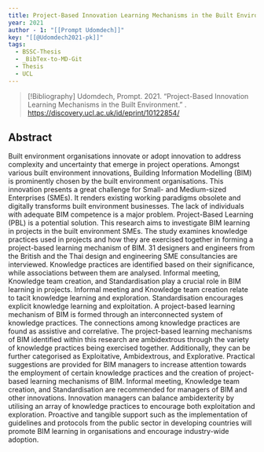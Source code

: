 ```yaml
---
title: Project-Based Innovation Learning Mechanisms in the Built Environment
year: 2021
author - 1: "[[Prompt Udomdech]]"
key: "[[@Udomdech2021-pk]]"
tags:
  - BSSC-Thesis
  - _BibTex-to-MD-Git
  - Thesis
  - UCL
---
```


> [!Bibliography]
> Udomdech, Prompt. 2021. “Project-Based Innovation Learning Mechanisms in the Built Environment.” . https://discovery.ucl.ac.uk/id/eprint/10122854/

## Abstract
Built environment organisations innovate or adopt innovation to address complexity and uncertainty that emerge in project operations. Amongst various built environment innovations, Building Information Modelling (BIM) is prominently chosen by the built environment organisations. This innovation presents a great challenge for Small- and Medium-sized Enterprises (SMEs). It renders existing working paradigms obsolete and digitally transforms built environment businesses. The lack of individuals with adequate BIM competence is a major problem. Project-Based Learning (PBL) is a potential solution. This research aims to investigate BIM learning in projects in the built environment SMEs. The study examines knowledge practices used in projects and how they are exercised together in forming a project-based learning mechanism of BIM. 31 designers and engineers from the British and the Thai design and engineering SME consultancies are interviewed. Knowledge practices are identified based on their significance, while associations between them are analysed. Informal meeting, Knowledge team creation, and Standardisation play a crucial role in BIM learning in projects. Informal meeting and Knowledge team creation relate to tacit knowledge learning and exploration. Standardisation encourages explicit knowledge learning and exploitation. A project-based learning mechanism of BIM is formed through an interconnected system of knowledge practices. The connections among knowledge practices are found as assistive and correlative. The project-based learning mechanisms of BIM identified within this research are ambidextrous through the variety of knowledge practices being exercised together. Additionally, they can be further categorised as Exploitative, Ambidextrous, and Explorative. Practical suggestions are provided for BIM managers to increase attention towards the employment of certain knowledge practices and the creation of project-based learning mechanisms of BIM. Informal meeting, Knowledge team creation, and Standardisation are recommended for managers of BIM and other innovations. Innovation managers can balance ambidexterity by utilising an array of knowledge practices to encourage both exploitation and exploration. Proactive and tangible support such as the implementation of guidelines and protocols from the public sector in developing countries will promote BIM learning in organisations and encourage industry-wide adoption.